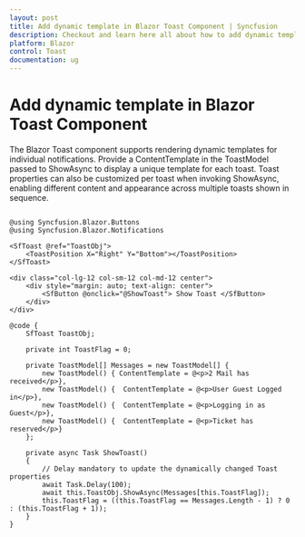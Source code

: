 ```yaml
---
layout: post
title: Add dynamic template in Blazor Toast Component | Syncfusion
description: Checkout and learn here all about how to add dynamic template in Syncfusion Blazor Toast component and more.
platform: Blazor
control: Toast
documentation: ug
---
```


# Add dynamic template in Blazor Toast Component

The Blazor Toast component supports rendering dynamic templates for individual notifications. Provide a ContentTemplate in the ToastModel passed to ShowAsync to display a unique template for each toast. Toast properties can also be customized per toast when invoking ShowAsync, enabling different content and appearance across multiple toasts shown in sequence.

```cshtml

@using Syncfusion.Blazor.Buttons
@using Syncfusion.Blazor.Notifications

<SfToast @ref="ToastObj">
    <ToastPosition X="Right" Y="Bottom"></ToastPosition>
</SfToast>

<div class="col-lg-12 col-sm-12 col-md-12 center">
    <div style="margin: auto; text-align: center">
        <SfButton @onclick="@ShowToast"> Show Toast </SfButton>
    </div>
</div>

@code {
    SfToast ToastObj;

    private int ToastFlag = 0;

    private ToastModel[] Messages = new ToastModel[] {
        new ToastModel() { ContentTemplate = @<p>2 Mail has received</p>},
        new ToastModel() {  ContentTemplate = @<p>User Guest Logged in</p>},
        new ToastModel() {  ContentTemplate = @<p>Logging in as Guest</p>},
        new ToastModel() {  ContentTemplate = @<p>Ticket has reserved</p>}
    };

    private async Task ShowToast()
    {
        // Delay mandatory to update the dynamically changed Toast properties
        await Task.Delay(100);
        await this.ToastObj.ShowAsync(Messages[this.ToastFlag]);
        this.ToastFlag = ((this.ToastFlag == Messages.Length - 1) ? 0 : (this.ToastFlag + 1));
    }
}

```